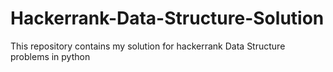 # Hackerrank-Data-Structure-Solution
This repository contains my solution for hackerrank Data Structure problems in python
